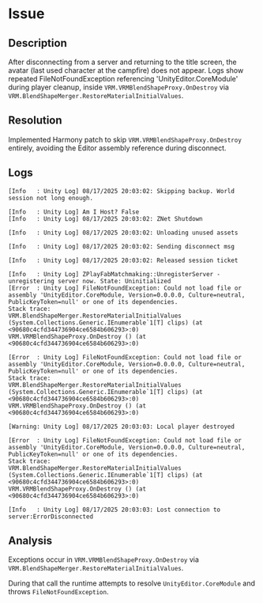 # Issue

## Description

After disconnecting from a server and returning to the title screen, the avatar (last used character at the campfire) does not appear. Logs show repeated FileNotFoundException referencing 'UnityEditor.CoreModule' during player cleanup, inside `VRM.VRMBlendShapeProxy.OnDestroy` via `VRM.BlendShapeMerger.RestoreMaterialInitialValues`.

## Resolution

Implemented Harmony patch to skip `VRM.VRMBlendShapeProxy.OnDestroy` entirely, avoiding the Editor assembly reference during disconnect.

## Logs

```text
[Info   : Unity Log] 08/17/2025 20:03:02: Skipping backup. World session not long enough.

[Info   : Unity Log] Am I Host? False
[Info   : Unity Log] 08/17/2025 20:03:02: ZNet Shutdown

[Info   : Unity Log] 08/17/2025 20:03:02: Unloading unused assets

[Info   : Unity Log] 08/17/2025 20:03:02: Sending disconnect msg

[Info   : Unity Log] 08/17/2025 20:03:02: Released session ticket

[Info   : Unity Log] ZPlayFabMatchmaking::UnregisterServer - unregistering server now. State: Uninitialized
[Error  : Unity Log] FileNotFoundException: Could not load file or assembly 'UnityEditor.CoreModule, Version=0.0.0.0, Culture=neutral, PublicKeyToken=null' or one of its dependencies.
Stack trace:
VRM.BlendShapeMerger.RestoreMaterialInitialValues (System.Collections.Generic.IEnumerable`1[T] clips) (at <90680c4cfd344736904ce6584b606293>:0)
VRM.VRMBlendShapeProxy.OnDestroy () (at <90680c4cfd344736904ce6584b606293>:0)

[Error  : Unity Log] FileNotFoundException: Could not load file or assembly 'UnityEditor.CoreModule, Version=0.0.0.0, Culture=neutral, PublicKeyToken=null' or one of its dependencies.
Stack trace:
VRM.BlendShapeMerger.RestoreMaterialInitialValues (System.Collections.Generic.IEnumerable`1[T] clips) (at <90680c4cfd344736904ce6584b606293>:0)
VRM.VRMBlendShapeProxy.OnDestroy () (at <90680c4cfd344736904ce6584b606293>:0)

[Warning: Unity Log] 08/17/2025 20:03:03: Local player destroyed

[Error  : Unity Log] FileNotFoundException: Could not load file or assembly 'UnityEditor.CoreModule, Version=0.0.0.0, Culture=neutral, PublicKeyToken=null' or one of its dependencies.
Stack trace:
VRM.BlendShapeMerger.RestoreMaterialInitialValues (System.Collections.Generic.IEnumerable`1[T] clips) (at <90680c4cfd344736904ce6584b606293>:0)
VRM.VRMBlendShapeProxy.OnDestroy () (at <90680c4cfd344736904ce6584b606293>:0)

[Info   : Unity Log] 08/17/2025 20:03:03: Lost connection to server:ErrorDisconnected
```

## Analysis

Exceptions occur in `VRM.VRMBlendShapeProxy.OnDestroy` via `VRM.BlendShapeMerger.RestoreMaterialInitialValues`.

During that call the runtime attempts to resolve `UnityEditor.CoreModule` and throws `FileNotFoundException`.
